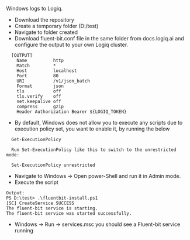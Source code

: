 Windows logs to Logiq.

- Download the repository
- Create a temporary folder (D:/test)
- Navigate to folder created
- Download fluent-bit.conf file in the same folder from docs.logiq.ai and configure the output to your own Logiq cluster.
```
  [OUTPUT]
    Name          http
    Match         *
    Host          localhost
    Port          80
    URI           /v1/json_batch
    Format        json
    tls           off
    tls.verify    off
    net.keepalive off
    compress      gzip
    Header Authorization Bearer ${LOGIQ_TOKEN}
```
- By default, Windows does not allow you to execute any scripts due to execution policy set, you want to enable it, by running the below
```
  Get-ExecutionPolicy

  Run Set-ExecutionPolicy like this to switch to the unrestricted mode:

  Set-ExecutionPolicy unrestricted
```
- Navigate to Windows -> Open power-Shell and run it in Admin mode.
- Execute the script 
 ```
 Output:
 PS D:\test> .\fluentbit-install.ps1
 [SC] CreateService SUCCESS
 The fluent-bit service is starting.
 The fluent-bit service was started successfully.
```

-  Windows -> Run -> services.msc  you should see a Fluent-bit service running

